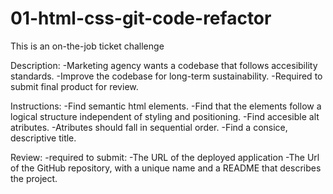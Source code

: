 # 01-html-css-git-code-refactor

This is an on-the-job ticket challenge

Description:
-Marketing agency wants a codebase that follows accesibility standards.
-Improve the codebase for long-term sustainability.
-Required to submit final product for review.

Instructions:
-Find semantic html elements.
-Find that the elements follow a logical structure independent of styling and positioning.
-Find accesible alt atributes.
-Atributes should fall in sequential order.
-Find a consice, descriptive title.

Review:
-required to submit:
    -The URL of the deployed application
    -The Url of the GitHub repository, with a unique name and a README that describes the project.

